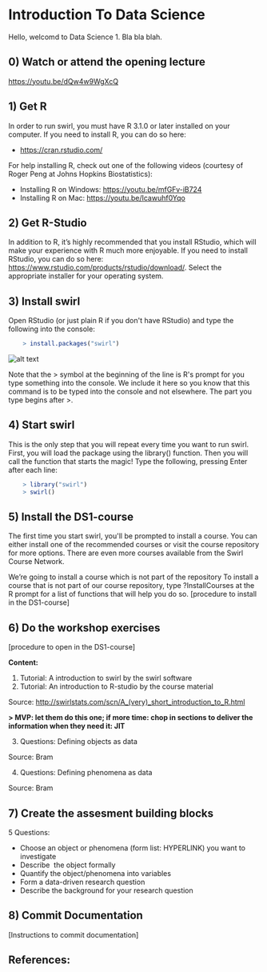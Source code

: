 ﻿# Introduction To Data Science
Hello, welcomd to Data Science 1. Bla bla blah.

## 0) Watch or attend the opening lecture
https://youtu.be/dQw4w9WgXcQ

## 1) Get R
In order to run swirl, you must have R 3.1.0 or later installed on your computer. 
If you need to install R, you can do so here: 
- https://cran.rstudio.com/

For help installing R, check out one of the following videos (courtesy of Roger Peng at Johns Hopkins Biostatistics):
- Installing R on Windows: https://youtu.be/mfGFv-iB724
- Installing R on Mac: https://youtu.be/Icawuhf0Yqo

## 2) Get R-Studio
In addition to R, it’s highly recommended that you install RStudio, which will make your experience with R much more enjoyable.
If you need to install RStudio, you can do so here: https://www.rstudio.com/products/rstudio/download/. Select the appropriate installer for your operating system.

## 3) Install swirl
Open RStudio (or just plain R if you don't have RStudio) and type the following into the console:
```R
	> install.packages("swirl")
```

![alt text](https://github.com/BredaUniversity/GitHub/AAI-DM/docs/Year1/BlockA/DataScience/Courses/DS1/Day1/assets/rstudio2.png "Logo Title Text 1")


Note that the > symbol at the beginning of the line is R's prompt for you type something into the console. We include it here so you know that this command is to be typed into the console and not elsewhere. The part you type begins after >.

## 4) Start swirl
This is the only step that you will repeat every time you want to run swirl. First, you will load the package using the library() function. Then you will call the function that starts the magic! Type the following, pressing Enter after each line:
```R
	> library("swirl")
	> swirl()
```

## 5) Install the DS1-course
The first time you start swirl, you'll be prompted to install a course. You can either install one of the recommended courses or visit the course repository for more options. There are even more courses available from the Swirl Course Network. 

We’re going to install a course which is not part of the repository
To install a course that is not part of our course repository, type ?InstallCourses at the R prompt for a list of functions that will help you do so.
[procedure to install in the DS1-course]

## 6) Do the workshop exercises
[procedure to open in the DS1-course]

**Content:**
1. Tutorial: A introduction to swirl by the swirl software
2. Tutorial: An introduction to R-studio by the course material

Source: http://swirlstats.com/scn/A_(very)_short_introduction_to_R.html 

**> MVP: let them do this one; if more time: chop in sections to deliver the information when they need it: JIT**

3. Questions: Defining objects as data

Source: Bram

4. Questions: Defining phenomena as data

Source: Bram

## 7) Create the assesment building blocks
5 Questions:
- Choose an object or phenomena (form list: HYPERLINK) you want to investigate
- Describe  the object formally
- Quantify the object/phenomena into variables
- Form a data-driven research question
- Describe the background for your research question

## 8) Commit Documentation
[Instructions to commit documentation]

## References:

